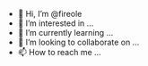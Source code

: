 - 👋 Hi, I’m @fireole
- 👀 I’m interested in ...
- 🌱 I’m currently learning ...
- 💞️ I’m looking to collaborate on ...
- 📫 How to reach me ...

<!---
fireole/fireole is a ✨ special ✨ repository because its `README.md` (this file) appears on your GitHub profile.
You can click the Preview link to take a look at your changes.
--->
